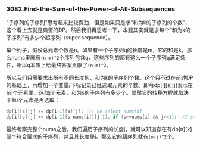 ### 3082.Find-the-Sum-of-the-Power-of-All-Subsequences

“子序列的子序列”思考起来比较费劲，但是如果只是求“和为k的子序列的个数”，这个看上去就是典型的DP。然后我们再思考一下，本题其实就是求每个“和为k的子序列”有多少个超序列（super sequence）。

举个列子，假设总元素个数是n。如果有一个子序列q的长度是m，它的和是k，那么nums里就有`(n-m)^2`个序列包含q，这些序列的都有这么一个子序列q满足条件，所以q本质上给最终答案贡献了`(n-m)^2`。

所以我们只需要求出所有不同长度的、和为k的子序列个数。这个只不过在前述DP的基础上，再增加一个变量/下标记录已经选取元素的个数。即令dp[i][s][j]表示在前i个元素里、选取j个元素、和为s的子序列有多少个。显然它的转移方程就取决于第i个元素是否选取：
```cpp
dp[i][s][j] += dp[i-1][s][j];  // no select nums[i]
dp[i][s][j] += dp[i-1][s-nums[i]][j-1], if (s>=nums[i] && j>=1);  // select nums[i]
```
最终考察完整个nums之后，我们遍历子序列的长度j，就可以知道存在有dp[n][k][j]个符合要求的子序列，并且其长度是j。那么它的超序列就有`(n-j)^2`个。
